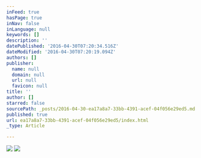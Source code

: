 ```yaml
---
inFeed: true
hasPage: true
inNav: false
inLanguage: null
keywords: []
description: ''
datePublished: '2016-04-30T07:20:34.516Z'
dateModified: '2016-04-30T07:20:19.094Z'
authors: []
publisher:
  name: null
  domain: null
  url: null
  favicon: null
title: ''
author: []
starred: false
sourcePath: _posts/2016-04-30-ea17a8a7-33bb-4391-acef-04f056e29ed5.md
published: true
url: ea17a8a7-33bb-4391-acef-04f056e29ed5/index.html
_type: Article

---
```

![](https://the-grid-user-content.s3-us-west-2.amazonaws.com/89e8da58-e0c9-45e7-8f4d-2b5374f4d4fd.jpg)
![](https://the-grid-user-content.s3-us-west-2.amazonaws.com/4fdfd083-8ae1-4503-8745-ccc7a47571a1.jpg)